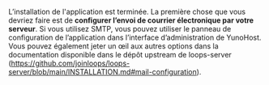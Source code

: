 L’installation de l'application est terminée. La première chose que vous devriez faire est de **configurer l’envoi de courrier électronique par votre serveur**. Si vous utilisez SMTP, vous pouvez utiliser le panneau de configuration de l’application dans l’interface d’administration de YunoHost. Vous pouvez également jeter un œil aux autres options dans la documentation disponible dans le dépôt upstream de loops-server (https://github.com/joinloops/loops-server/blob/main/INSTALLATION.md#mail-configuration).
